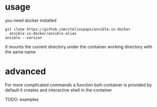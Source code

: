 # usage

you need docker installed

```
git clone https://github.com/steliospaps/ansible-in-docker
. ansible-in-docker/ansible-alias
ansible --version
```

It mounts the current directory under the container working directory with the same name

# advanced
For more complicated commands a function bolt-container is provided by default it creates and interactive shell in the container

TODO: examples

